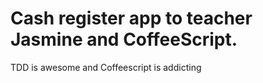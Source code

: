 # Cash register app to teacher Jasmine and CoffeeScript.

TDD is awesome and Coffeescript is addicting

